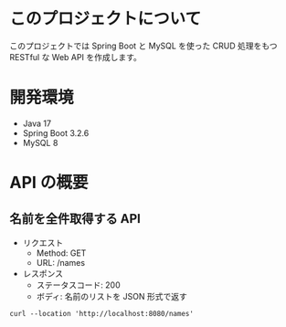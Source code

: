 # このプロジェクトについて

このプロジェクトでは Spring Boot と MySQL を使った CRUD 処理をもつ RESTful な Web API を作成します。

# 開発環境

- Java 17
- Spring Boot 3.2.6
- MySQL 8

# API の概要

## 名前を全件取得する API

- リクエスト
    - Method: GET
    - URL: /names
- レスポンス
    - ステータスコード: 200
    - ボディ: 名前のリストを JSON 形式で返す

```curl
curl --location 'http://localhost:8080/names'
```
